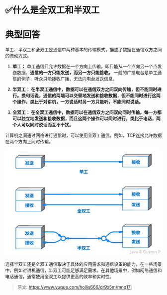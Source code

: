 # ✅什么是全双工和半双工


# 典型回答

单工、半双工和全双工是通信中两种基本的传输模式，描述了数据在通信双方之间的流动方式。

1. **单工：** 单工通信只允许数据在一个方向上传输，即只能从一个点向另一个点发送数据。**通信的一方只能发送，而另一方只能接收。** 一般的广播电台是单工通信的例子，听众只能接收广播，无法向电台发送信息。

2. **半双工： 在半双工通信中，数据可以在通信双方之间双向传输，但不能同时进行。换句话说，通信的两端可以交替地发送和接收数据，但不能同时进行这两个操作。类比于对讲机，一方说话时另一方只能听，不能同时说话。**




3. **全双工： 在全双工通信中，数据可以在通信双方之间双向同时传输。每一方都可以独立地发送和接收数据，而且这两个操作可以同时进行。类比于电话，两个人可以同时说话而互不干扰。**

计算机之间通过网络进行通信时，可以使用全双工通信。例如，TCP连接允许数据在两个方向上同时传输。

![image.png](./img/ym1io-bb77JcjXSM/1702715316310-ed7db450-fe99-477b-a40b-bad1a6c89981-504338.png)

选择半双工还是全双工通信取决于具体的应用需求和通信设备的能力。在一些场景中，例如对讲机通信，半双工可能足够满足需求。在其他场景中，例如网络通信和电话通信，通常使用全双工以提供更高的效率和实时性。


> 原文: <https://www.yuque.com/hollis666/dr9x5m/mnq17i>